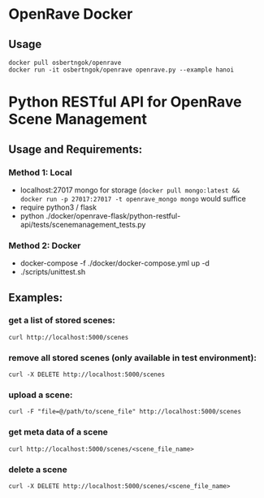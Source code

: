 # OpenRave Docker

## Usage
```
docker pull osbertngok/openrave
docker run -it osbertngok/openrave openrave.py --example hanoi
```

# Python RESTful API for OpenRave Scene Management

## Usage and Requirements:

### Method 1: Local
* localhost:27017 mongo for storage (`docker pull mongo:latest && docker run -p 27017:27017 -t openrave_mongo mongo` would suffice
* require python3 / flask
* python ./docker/openrave-flask/python-restful-api/tests/scenemanagement_tests.py

### Method 2: Docker
* docker-compose -f ./docker/docker-compose.yml up -d
* ./scripts/unittest.sh

## Examples:

### get a list of stored scenes:

```
curl http://localhost:5000/scenes
```

### remove all stored scenes (only available in test environment):
```
curl -X DELETE http://localhost:5000/scenes
```

### upload a scene:
```
curl -F "file=@/path/to/scene_file" http://localhost:5000/scenes
```

### get meta data of a scene
```
curl http://localhost:5000/scenes/<scene_file_name>
```

### delete a scene
```
curl -X DELETE http://localhost:5000/scenes/<scene_file_name>
```



